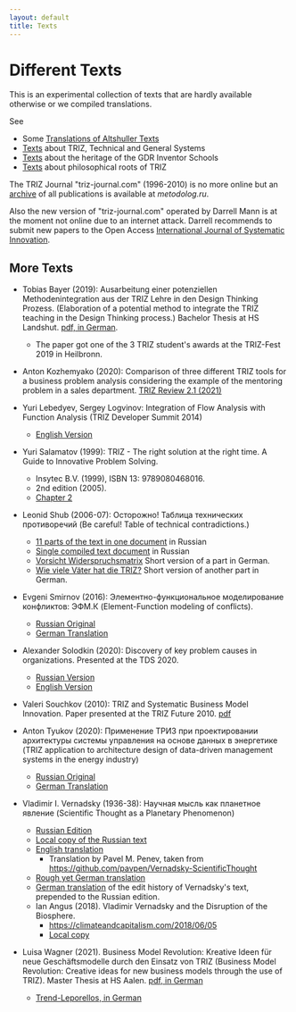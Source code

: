 ```yaml
---
layout: default
title: Texts
---
```


# Different Texts

This is an experimental collection of texts that are hardly available
otherwise or we compiled translations. 

See
* Some [Translations of Altshuller Texts](Altshuller)
* [Texts](TTS) about TRIZ, Technical and General Systems
* [Texts](GIS) about the heritage of the GDR Inventor Schools
* [Texts](PhiloBasics) about philosophical roots of TRIZ

The TRIZ Journal "triz-journal.com" (1996-2010) is no more online but an
[archive](https://metodolog.ru/triz-journal/) of all publications is available
at _metodolog.ru_.

Also the new version of "triz-journal.com" operated by Darrell Mann is at the
moment not online due to an internet attack.  Darrell recommends to submit new
papers to the Open Access [International Journal of Systematic
Innovation](https://www.ijosi.org).

## More Texts

* Tobias Bayer (2019): Ausarbeitung einer potenziellen Methodenintegration aus
  der TRIZ Lehre in den Design Thinking Prozess. (Elaboration of a potential
  method to integrate the TRIZ teaching in the Design Thinking process.)
  Bachelor Thesis at HS Landshut.
  [pdf, in German](Texts/BayerTobias-2019.pdf).
  * The paper got one of the 3 TRIZ student's awards at the TRIZ-Fest 2019 in
    Heilbronn.

* Anton Kozhemyako (2020): Comparison of three different TRIZ tools for a
  business problem analysis considering the example of the mentoring problem
  in a sales department. [TRIZ Review 2.1 (2021)](https://matriz.org/wp-content/uploads/2020/04/TRIZ-Review-vol-2-1-April-2020.pdf) 

* Yuri Lebedyev, Sergey Logvinov: Integration of Flow Analysis with Function
  Analysis (TRIZ Developer Summit 2014)
  * [English Version](https://triz-summit.ru/file.php/id/f300083-file-original.pdf)

* Yuri Salamatov (1999): TRIZ - The right solution at the right time. A Guide
  to Innovative Problem Solving.
  * Insytec B.V. (1999), ISBN 13: 9789080468016.
  * 2nd edition (2005).
  * [Chapter 2](http://xtriz.com/publications/Chapter2SalamatovBook.pdf)

* Leonid Shub (2006-07): Осторожно! Таблица технических противоречий (Be
  careful! Table of technical contradictions.)
  * [11 parts of the text in one document](Texts/Shub/Shub-2006-Web.pdf) in
    Russian  
  * [Single compiled text document](Texts/Shub/Shub-2006-ru.pdf) in Russian
  * [Vorsicht Widerspruchsmatrix](Texts/Shub/Shub-2006.pdf) Short version of a
    part in German.
  * [Wie viele Väter hat die TRIZ?](Texts/Shub/Shub-2007.pdf) Short version of
    another part in German.

* Evgeni Smirnov (2016): Элементно-функциональное моделирование конфликтов:
  ЭФМ.К (Element-Function modeling of conflicts).
  * [Russian Original](Texts/Smirnov-2016-ru.pdf)
  * [German Translation](Texts/Smirnov-2016-de.pdf)

* Alexander Solodkin (2020): Discovery of key problem causes in organizations.
  Presented at the TDS 2020.
  * [Russian Version](https://r1.nubex.ru/s828-c8b/f3240_e9/Solodkin-TDS-2020-key-problem[1].pdf)
  * [English Version](Texts/Solodkin-TDS2020-en.pdf)

* Valeri Souchkov (2010): TRIZ and Systematic Business Model Innovation.
  Paper presented at the TRIZ Future 2010. [pdf](Texts/Souchkov-TFC2010.pdf)

* Anton Tyukov (2020): Применение ТРИЗ при проектировании архитектуры системы
  управления на основе данных в энергетике (TRIZ application to architecture
  design of data-driven management systems in the energy industry)
  * [Russian Original](Texts/Tyukov-2020.pdf)
  * [German Translation](Texts/Tyukov-2020-de.pdf)
  
* Vladimir I. Vernadsky (1936-38): Научная мысль как планетное явление
  (Scientific Thought as a Planetary Phenomenon)
  * [Russian Edition](http://vernadsky.lib.ru/e-texts/archive/thought.pdf)
  * [Local copy of the Russian text](Texts/Vernadsky1938-ru.pdf)
  * [English translation](Texts/Vernadsky1938-en.pdf)
    * Translation by Pavel M. Penev, taken from
      <https://github.com/pavpen/Vernadsky-ScientificThought>
  * [Rough yet German translation](Texts/Vernadsky1938-de.pdf)
  * [German translation](Texts/Vernadsky1938-EditHistory-de.pdf) of the edit
    history of Vernadsky's text, prepended to the Russian edition.
  * Ian Angus (2018). Vladimir Vernadsky and the Disruption of the Biosphere.
    * <https://climateandcapitalism.com/2018/06/05>
    * [Local copy](Texts/Angus-2018.pdf)

* Luisa Wagner (2021). Business Model Revolution: Kreative Ideen für neue
  Geschäftsmodelle durch den Einsatz von TRIZ (Business Model Revolution:
  Creative ideas for new business models through the use of TRIZ).
  Master Thesis at HS Aalen.
  [pdf, in German](Texts/WagnerLuisa-2021.pdf)
  * [Trend-Leporellos, in German](Texts/Trend-Leporellos.pdf)